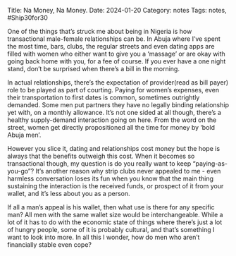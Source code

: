 Title: Na Money, Na Money.
Date: 2024-01-20
Category: notes
Tags: notes, #Ship30for30

One of the things that’s struck me about being in Nigeria is how transactional male-female relationships can be.
In Abuja where I’ve spent the most time, bars, clubs, the regular streets and even dating apps are filled with women who either want to give you a ‘massage’ or are okay with going back home with you, for a fee of course. If you ever have a one night stand, don’t be surprised when there’s a bill in the morning.
 
In actual relationships, there’s the expectation of provider(read as bill payer) role to be played as part of courting. Paying for women’s expenses, even their transportation to first dates is common, sometimes outrightly demanded. Some men put partners they have no legally binding relationship yet with, on a monthly allowance.
It’s not one sided at all though, there’s a healthy supply-demand interaction going on here. From the word on the street, women get directly propositioned all the time for money by ‘bold Abuja men’.

However you slice it, dating and relationships cost money but the hope is always that the benefits outweigh this cost. When it becomes so transactional though, my question is do you really want to keep “paying-as-you-go”? 
It’s another reason why strip clubs never appealed to me - even harmless conversation loses its fun when you know that the main thing sustaining the interaction is the received funds, or prospect of it from your wallet, and it’s less about you as a person.

If all a man’s appeal is his wallet, then what use is there for any specific man? All men with the same wallet size would be interchangeable. 
While a lot of it has to do with the economic state of things where there’s just a lot of hungry people, some of it is probably cultural, and that’s something I want to look into more. In all this I wonder, how do men who aren’t financially stable even cope?
